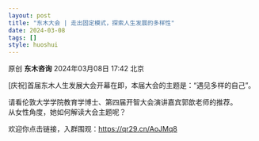 ```yaml
---
layout: post
title: "东木大会 | 走出固定模式，探索人生发展的多样性"
date: 2024-03-08
tags: []
style: huoshui
---
```


原创 **东木咨询** 2024年03月08日 17:42 北京

[庆祝]首届东木人生发展大会开幕在即，本届大会的主题是：“遇见多样的自己”。  
  
请看伦敦大学学院教育学博士、第四届开智大会演讲嘉宾郭歆老师的推荐。  
从女性角度，她如何解读大会主题呢？  
  
欢迎你点击链接，入群围观：https://qr29.cn/AoJMq8